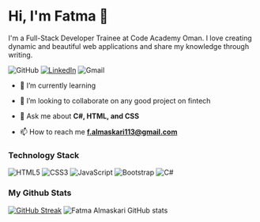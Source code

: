 <h1>Hi, I'm Fatma 👋</h1>
I'm a Full-Stack Developer Trainee at Code Academy Oman. I love creating dynamic and beautiful web applications and share my knowledge through writing.

![GitHub](https://img.shields.io/badge/github-%23121011.svg?style=for-the-badge&logo=github&logoColor=white)
[![LinkedIn](https://img.shields.io/badge/linkedin-%230077B5.svg?style=for-the-badge&logo=linkedin&logoColor=white)](https://www.linkedin.com/in/fatma-almaskari-4942bb269/)
![Gmail](https://img.shields.io/badge/Gmail-D14836?style=for-the-badge&logo=gmail&logoColor=white)

- 🌱 I’m currently learning

- 👯 I’m looking to collaborate on any good project on fintech

- 💬 Ask me about **C#, HTML, and CSS**

- 📫 How to reach me **f.almaskari113@gmail.com**

<h3>Technology Stack</h3>

![HTML5](https://img.shields.io/badge/html5-%23E34F26.svg?style=for-the-badge&logo=html5&logoColor=white)
![CSS3](https://img.shields.io/badge/css3-%231572B6.svg?style=for-the-badge&logo=css3&logoColor=white)
![JavaScript](https://img.shields.io/badge/javascript-%23323330.svg?style=for-the-badge&logo=javascript&logoColor=%23F7DF1E)
![Bootstrap](https://img.shields.io/badge/bootstrap-%238511FA.svg?style=for-the-badge&logo=bootstrap&logoColor=white)
![C#](https://img.shields.io/badge/c%23-%23239120.svg?style=for-the-badge&logo=c-sharp&logoColor=white)

<h3>My Github Stats</h3>

[![GitHub Streak](https://streak-stats.demolab.com/?user=falmaskari&theme=default)](https://git.io/streak-stats)
![Fatma Almaskari GitHub stats](https://github-readme-stats.vercel.app/api?username=falmaskari&show_icons=true&theme=default)

